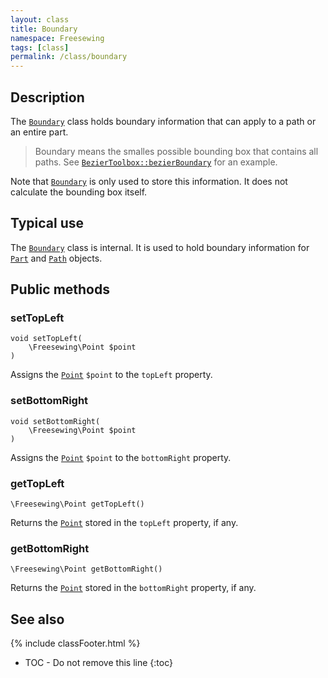 ```yaml
---
layout: class
title: Boundary
namespace: Freesewing
tags: [class]
permalink: /class/boundary
---
```

## Description 

The [`Boundary`](boundary) class holds boundary information that can apply to a path or an entire part.

> Boundary means the smalles possible bounding box that contains all paths. 
> See [`BezierToolbox::bezierBoundary`](beziertoolbox#bezierboundary) for an example.

Note that [`Boundary`](boundary) is only used to store this information. It does not calculate
the bounding box itself.

## Typical use

The [`Boundary`](boundary) class is internal. It is used to hold boundary information for 
[`Part`](part) and [`Path`](path) objects.

## Public methods

### setTopLeft

```php?start_inline=1
void setTopLeft( 
    \Freesewing\Point $point 
)
```
Assigns the [`Point`](point) `$point` to the `topLeft` property.

### setBottomRight

```php?start_inline=1
void setBottomRight( 
    \Freesewing\Point $point 
)
```
Assigns the [`Point`](point) `$point` to the `bottomRight` property.

### getTopLeft

```php?start_inline=1
\Freesewing\Point getTopLeft() 
```
Returns the [`Point`](point) stored in the `topLeft` property, if any.

### getBottomRight

```php?start_inline=1
\Freesewing\Point getBottomRight() 
```
Returns the [`Point`](point) stored in the `bottomRight` property, if any.

## See also
{% include classFooter.html %}
* TOC - Do not remove this line
{:toc}
